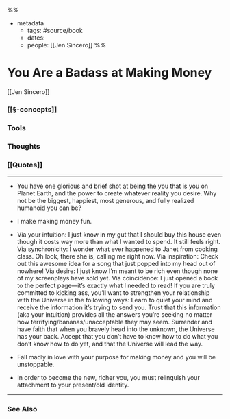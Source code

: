 %%
- metadata
	- tags: #source/book
	- dates: 
	- people: [[Jen Sincero]]
%%

# You Are a Badass at Making Money
[[Jen Sincero]]

### [[§-concepts]]

### Tools

### Thoughts

### [[Quotes]]
---

- You have one glorious and brief shot at being the you that is you on Planet Earth, and the power to create whatever reality you desire. Why not be the biggest, happiest, most generous, and fully realized humanoid you can be?

- I make making money fun.

- Via your intuition: I just know in my gut that I should buy this house even though it costs way more than what I wanted to spend. It still feels right. Via synchronicity: I wonder what ever happened to Janet from cooking class. Oh look, there she is, calling me right now. Via inspiration: Check out this awesome idea for a song that just popped into my head out of nowhere! Via desire: I just know I’m meant to be rich even though none of my screenplays have sold yet. Via coincidence: I just opened a book to the perfect page—it’s exactly what I needed to read! If you are truly committed to kicking ass, you’ll want to strengthen your relationship with the Universe in the following ways: Learn to quiet your mind and receive the information it’s trying to send you. Trust that this information (aka your intuition) provides all the answers you’re seeking no matter how terrifying/bananas/unacceptable they may seem. Surrender and have faith that when you bravely head into the unknown, the Universe has your back. Accept that you don’t have to know how to do what you don’t know how to do yet, and that the Universe will lead the way.

- Fall madly in love with your purpose for making money and you will be unstoppable.

- In order to become the new, richer you, you must relinquish your attachment to your present/old identity.

----
### See Also